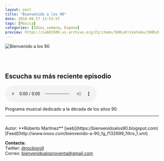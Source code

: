 ```yaml
---
layout: post
title: "Bienvenido a los 90"
date: 2018-08-27 13:53:57
tags: [Música]
categories: [3días_semana, Espana]
preview: https://ia601509.us.archive.org/21/items/500LaFrikoteka/300%20-%20Robert%20Martinez.jpg
---
```


![Bienvenido a los 90](https://ia601509.us.archive.org/21/items/500LaFrikoteka/500%20-%20Robert%20Martinez.jpg)

<br/>
<br/>

## Escucha su más reciente episodio

<!--reproductor-feed=http://www.ivoox.com/bienvenido-a-90_fg_f132699_filtro_1.xml-->
<!--reproductor-start-->
<audio id="audio" preload="auto" controls="" src="http://www.ivoox.com/programa-447-sexy-sadie-it-039-s-beautiful_mf_29644936_feed_1.mp3"></audio>
<!--reproductor-end-->

Programa musical dedicado a la década de los años 90.

_ _ _

<br>
Autor: **Roberto Martínez**  
[web](https://bienvenidoalos90.blogspot.com)  
[Feed](http://www.ivoox.com/bienvenido-a-90_fg_f132699_filtro_1.xml)   


**Contacta:**  
Twitter: [@rockisroll](https://twitter.com/rockisroll)  
Correo: [bienvenidoalosnoventa@gmail.com](mailto:bienvenidoalosnoventa@gmail.com)  

